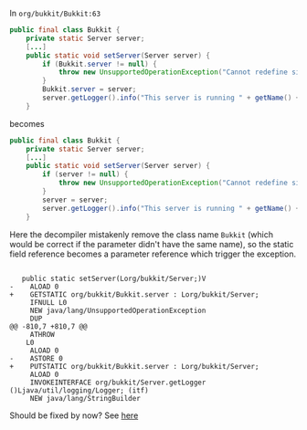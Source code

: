 
In `org/bukkit/Bukkit:63`

```java
public final class Bukkit {
    private static Server server;
	[...]
    public static void setServer(Server server) {
        if (Bukkit.server != null) {
            throw new UnsupportedOperationException("Cannot redefine singleton Server");
        }
        Bukkit.server = server;
        server.getLogger().info("This server is running " + getName() + " version " + getVersion() + " (Implementing API version " + getBukkitVersion() + ")");
    }
```

becomes

```java
public final class Bukkit {
    private static Server server;
	[...]
    public static void setServer(Server server) {
        if (server != null) {
            throw new UnsupportedOperationException("Cannot redefine singleton Server");
        }
        server = server;
        server.getLogger().info("This server is running " + getName() + " version " + getVersion() + " (Implementing API version " + getBukkitVersion() + ")");
    }
```

Here the decompiler mistakenly remove the class name `Bukkit` (which would be correct if the parameter didn't have the same name), so the static field reference becomes a parameter reference which trigger the exception.

```bytecode

   public static setServer(Lorg/bukkit/Server;)V
-    ALOAD 0
+    GETSTATIC org/bukkit/Bukkit.server : Lorg/bukkit/Server;
     IFNULL L0
     NEW java/lang/UnsupportedOperationException
     DUP
@@ -810,7 +810,7 @@
     ATHROW
    L0
     ALOAD 0
-    ASTORE 0
+    PUTSTATIC org/bukkit/Bukkit.server : Lorg/bukkit/Server;
     ALOAD 0
     INVOKEINTERFACE org/bukkit/Server.getLogger ()Ljava/util/logging/Logger; (itf)
     NEW java/lang/StringBuilder
```

Should be fixed by now? See [here](https://github.com/skylot/jadx/issues/458)
